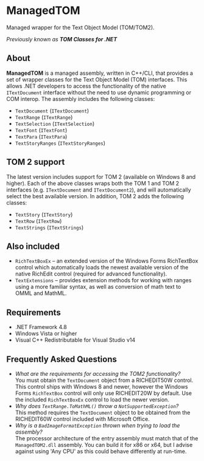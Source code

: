 # ManagedTOM
Managed wrapper for the Text Object Model (TOM/TOM2).

*Previously known as **TOM Classes for .NET***

## About
**ManagedTOM** is a managed assembly, written in C++/CLI, that provides a set of wrapper classes for the Text Object Model (TOM) interfaces. This allows .NET developers to access the functionality of the native `ITextDocument` interface without the need to use dynamic programming or COM interop. The assembly includes the following classes:

- `TextDocument` (`ITextDocument`)
- `TextRange` (`ITextRange`)
- `TextSelection` (`ITextSelection`)
- `TextFont` (`ITextFont`)
- `TextPara` (`ITextPara`)
- `TextStoryRanges` (`ITextStoryRanges`)

## TOM 2 support
The latest version includes support for TOM 2 (available on Windows 8 and higher). Each of the above classes wraps both the TOM 1 and TOM 2 interfaces (e.g. `ITextDocument` and `ITextDocument2`), and will automatically select the best available version. In addition, TOM 2 adds the following classes:

- `TextStory` (`ITextStory`)
- `TextRow` (`ITextRow`)
- `TextStrings` (`ITextStrings`)

## Also included
- `RichTextBoxEx` – an extended version of the Windows Forms RichTextBox control which automatically loads the newest available version of the native RichEdit control (required for advanced functionality).
- `TextExtensions` – provides extension methods for working with ranges using a more familiar syntax, as well as conversion of math text to OMML and MathML.

## Requirements
- .NET Framework 4.8
- Windows Vista or higher
- Visual C++ Redistributable for Visual Studio v14

## Frequently Asked Questions
- *What are the requirements for accessing the TOM2 functionality?*<br />
You must obtain the `TextDocument` object from a RICHEDIT50W control. This control ships with Windows 8 and newer, however the Windows Forms `RichTextBox` control will only use RICHEDIT20W by default. Use the included `RichTextBoxEx` control to load the newer version.
- *Why does `TextRange.ToMathML()` throw a `NotSupportedException`?*<br />
This method requires the `TextDocument` object to be obtained from the RICHEDIT60W control included with Microsoft Office.
- *Why is a `BadImageFormatException` thrown when trying to load the assembly?*<br />
The processor architecture of the entry assembly must match that of the `ManagedTOM2.dll` assembly. You can build it for x86 or x64, but I advise against using 'Any CPU' as this could behave differently at run-time.

